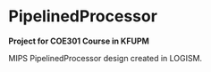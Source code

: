 # PipelinedProcessor

**Project for COE301 Course in KFUPM**

MIPS PipelinedProcessor design created in LOGISM.
